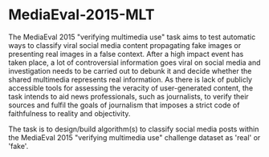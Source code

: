 # MediaEval-2015-MLT

The MediaEval 2015 "verifying multimedia use" task aims to test automatic ways to classify viral social media content propagating fake images or presenting real images in a false context. After a high impact event has taken place, a lot of controversial information goes viral on social media and investigation needs to be carried out to debunk it and decide whether the shared multimedia represents real information. As there is lack of publicly accessible tools for assessing the veracity of user-generated content, the task intends to aid news professionals, such as journalists, to verify their sources and fulfil the goals of journalism that imposes a strict code of faithfulness to
reality and objectivity.

The task is to design/build algorithm(s) to classify social media posts within the MediaEval 2015 "verifying multimedia use" challenge dataset as 'real' or 'fake'.